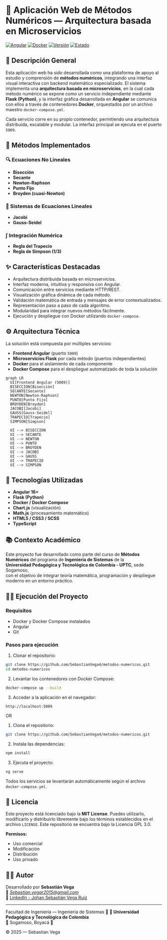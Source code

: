 # 📐 Aplicación Web de Métodos Numéricos — Arquitectura basada en Microservicios

[![Angular](https://img.shields.io/badge/Built%20with-Angular-red?style=for-the-badge&logo=angular)](https://angular.io/)
[![Docker](https://img.shields.io/badge/Contenedores-Docker-blue?style=for-the-badge&logo=docker)](https://www.docker.com/)
[![Versión](https://img.shields.io/badge/Versión-1.0-brightgreen?style=for-the-badge)]()
[![Estado](https://img.shields.io/badge/Estado-En%20Desarrollo-blue?style=for-the-badge)]()

## 🧮 Descripción General

Esta aplicación web ha sido desarrollada como una plataforma de apoyo al estudio y comprensión de **métodos numéricos**, integrando una interfaz visual interactiva con backend matemático especializado. El sistema implementa una **arquitectura basada en microservicios**, en la cual cada método numérico se expone como un servicio independiente mediante **Flask (Python)**, y la interfaz gráfica desarrollada en **Angular** se comunica con ellos a través de contenedores **Docker**, orquestados por un archivo maestro `docker-compose.yml`.

Cada servicio corre en su propio contenedor, permitiendo una arquitectura distribuida, escalable y modular. La interfaz principal se ejecuta en el puerto `5009`.

## 🧠 Métodos Implementados

### 🔍 Ecuaciones No Lineales

- **Bisección**
- **Secante**
- **Newton-Raphson**
- **Punto Fijo**
- **Broyden (cuasi-Newton)**

### 🧮 Sistemas de Ecuaciones Lineales

- **Jacobi**
- **Gauss-Seidel**

### ∫ Integración Numérica

- **Regla del Trapecio**
- **Regla de Simpson (1/3)**

## ✨ Características Destacadas

- Arquitectura distribuida basada en microservicios.
- Interfaz moderna, intuitiva y responsiva con Angular.
- Comunicación entre servicios mediante HTTP/REST.
- Visualización gráfica dinámica de cada método.
- Validación matemática de entrada y mensajes de error contextualizados.
- Representación paso a paso de cada algoritmo.
- Modularidad para integrar nuevos métodos fácilmente.
- Ejecución y despliegue con Docker utilizando `docker-compose`.

## ⚙️ Arquitectura Técnica

La solución está compuesta por múltiples servicios:

- **Frontend Angular** (puerto `5009`)
- **Microservicios Flask** por cada método (puertos independientes)
- **Docker** para el aislamiento de cada componente
- **Docker Compose** para el despliegue automatizado de toda la solución

```
graph LR
  UI[Frontend Angular (5009)]
  BISECCION[Bisección]
  SECANTE[Secante]
  NEWTON[Newton-Raphson]
  PUNTO[Punto Fijo]
  BROYDEN[Broyden]
  JACOBI[Jacobi]
  GAUSS[Gauss-Seidel]
  TRAPECIO[Trapecio]
  SIMPSON[Simpson]

  UI --> BISECCION
  UI --> SECANTE
  UI --> NEWTON
  UI --> PUNTO
  UI --> BROYDEN
  UI --> JACOBI
  UI --> GAUSS
  UI --> TRAPECIO
  UI --> SIMPSON
```

## 🚀 Tecnologías Utilizadas

- **Angular 16+**
- **Flask (Python)**
- **Docker / Docker Compose**
- **Chart.js** (visualización)
- **Math.js** (procesamiento matemático)
- **HTML5 / CSS3 / SCSS**
- **TypeScript**

## 📚 Contexto Académico

Este proyecto fue desarrollado como parte del curso de **Métodos Numéricos** del programa de **Ingeniería de Sistemas** de la  
**Universidad Pedagógica y Tecnológica de Colombia - UPTC**, sede Sogamoso,  
con el objetivo de integrar teoría matemática, programación y despliegue moderno en un entorno práctico.

## 🧑‍💻 Ejecución del Proyecto

### Requisitos

- Docker y Docker Compose instalados
- Angular
- Git

### Pasos para ejecución

1. Clonar el repositorio:

```bash
git clone https://github.com/SebastianVega4/metodos-numericos.git
cd metodos-numericos
```

2. Levantar los contenedores con Docker Compose:

```bash
docker-compose up --build
```

3. Acceder a la aplicación en el navegador:

```
http://localhost:5009
```
OR

1. Clona el repositorio:
```bash
git clone https://github.com/SebastianVega4/metodos-numericos.git
```

2. Instala las dependencias:
```bash
npm install
```

3. Ejecuta el proyecto:
```bash
ng serve
```

Todos los servicios se levantarán automáticamente según el archivo `docker-compose.yml`.

## 📄 Licencia

Este proyecto está licenciado bajo la **MIT License**. Puedes utilizarlo, modificarlo y distribuirlo libremente bajo los términos establecidos en el archivo `LICENSE`.
Este repositorio se encuentra bajo la Licencia GPL 3.0.

**Permisos:**
- Uso comercial
- Modificación
- Distribución
- Uso privado

## 👨‍🎓 Autor

Desarrollado por **Sebastián Vega**  
📧 *Sebastian.vegar2015@gmail.com*  
🔗 [LinkedIn - Johan Sebastián Vega Ruiz](https://www.linkedin.com/in/johan-sebastian-vega-ruiz-b1292011b/)

---
 
Facultad de Ingeniería — Ingeniería de Sistemas 🧩
**🏫 Universidad Pedagógica y Tecnológica de Colombia**  
📍 Sogamoso, Boyacá 📍

© 2025 — Sebastian Vega
